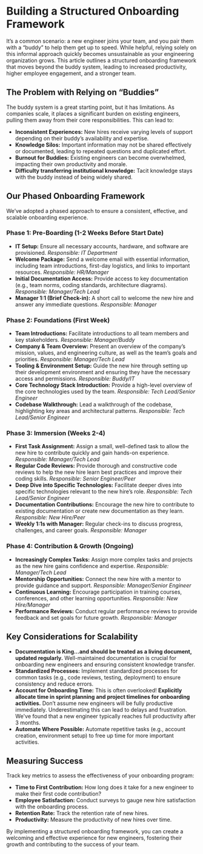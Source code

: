 # Building a Structured Onboarding Framework

It’s a common scenario: a new engineer joins your team, and you pair them with a “buddy” to help them get up to speed. While helpful, relying solely on this informal approach quickly becomes unsustainable as your engineering organization grows. This article outlines a structured onboarding framework that moves beyond the buddy system, leading to increased productivity, higher employee engagement, and a stronger team.

## The Problem with Relying on “Buddies”

The buddy system is a great starting point, but it has limitations. As companies scale, it places a significant burden on existing engineers, pulling them away from their core responsibilities. This can lead to:

* **Inconsistent Experiences:** New hires receive varying levels of support depending on their buddy’s availability and expertise.
* **Knowledge Silos:** Important information may not be shared effectively or documented, leading to repeated questions and duplicated effort.
* **Burnout for Buddies:**  Existing engineers can become overwhelmed, impacting their own productivity and morale.
* **Difficulty transferring institutional knowledge:**  Tacit knowledge stays with the buddy instead of being widely shared.

## Our Phased Onboarding Framework

We’ve adopted a phased approach to ensure a consistent, effective, and scalable onboarding experience.

### Phase 1: Pre-Boarding (1-2 Weeks Before Start Date)

* **IT Setup:**  Ensure all necessary accounts, hardware, and software are provisioned. *Responsible: IT Department*
* **Welcome Package:** Send a welcome email with essential information, including team introductions, first-day logistics, and links to important resources. *Responsible: HR/Manager*
* **Initial Documentation Access:** Provide access to key documentation (e.g., team norms, coding standards, architecture diagrams). *Responsible: Manager/Tech Lead*
* **Manager 1:1 (Brief Check-in):** A short call to welcome the new hire and answer any immediate questions. *Responsible: Manager*

### Phase 2: Foundations (First Week)

* **Team Introductions:** Facilitate introductions to all team members and key stakeholders. *Responsible: Manager/Buddy*
* **Company & Team Overview:**  Present an overview of the company’s mission, values, and engineering culture, as well as the team’s goals and priorities. *Responsible: Manager/Tech Lead*
* **Tooling & Environment Setup:** Guide the new hire through setting up their development environment and ensuring they have the necessary access and permissions. *Responsible: Buddy/IT*
* **Core Technology Stack Introduction:** Provide a high-level overview of the core technologies used by the team. *Responsible: Tech Lead/Senior Engineer*
* **Codebase Walkthrough:**  Lead a walkthrough of the codebase, highlighting key areas and architectural patterns. *Responsible: Tech Lead/Senior Engineer*

### Phase 3: Immersion (Weeks 2-4)

* **First Task Assignment:** Assign a small, well-defined task to allow the new hire to contribute quickly and gain hands-on experience. *Responsible: Manager/Tech Lead*
* **Regular Code Reviews:** Provide thorough and constructive code reviews to help the new hire learn best practices and improve their coding skills. *Responsible: Senior Engineer/Peer*
* **Deep Dive into Specific Technologies:**  Facilitate deeper dives into specific technologies relevant to the new hire’s role. *Responsible: Tech Lead/Senior Engineer*
* **Documentation Contributions:** Encourage the new hire to contribute to existing documentation or create new documentation as they learn. *Responsible: New Hire/Peer*
* **Weekly 1:1s with Manager:** Regular check-ins to discuss progress, challenges, and career goals. *Responsible: Manager*

### Phase 4: Contribution & Growth (Ongoing)

* **Increasingly Complex Tasks:**  Assign more complex tasks and projects as the new hire gains confidence and expertise. *Responsible: Manager/Tech Lead*
* **Mentorship Opportunities:**  Connect the new hire with a mentor to provide guidance and support. *Responsible: Manager/Senior Engineer*
* **Continuous Learning:** Encourage participation in training courses, conferences, and other learning opportunities. *Responsible: New Hire/Manager*
* **Performance Reviews:** Conduct regular performance reviews to provide feedback and set goals for future growth. *Responsible: Manager*



## Key Considerations for Scalability

* **Documentation is King…and should be treated as a living document, updated regularly.**  Well-maintained documentation is crucial for onboarding new engineers and ensuring consistent knowledge transfer.
* **Standardized Processes:** Implement standardized processes for common tasks (e.g., code reviews, testing, deployment) to ensure consistency and reduce errors.
* **Account for Onboarding Time:**  This is often overlooked!  **Explicitly allocate time in sprint planning and project timelines for onboarding activities.** Don’t assume new engineers will be fully productive immediately. Underestimating this can lead to delays and frustration.  We've found that a new engineer typically reaches full productivity after 3 months.
* **Automate Where Possible:** Automate repetitive tasks (e.g., account creation, environment setup) to free up time for more important activities.

## Measuring Success

Track key metrics to assess the effectiveness of your onboarding program:

* **Time to First Contribution:** How long does it take for a new engineer to make their first code contribution?
* **Employee Satisfaction:**  Conduct surveys to gauge new hire satisfaction with the onboarding process.
* **Retention Rate:**  Track the retention rate of new hires.
* **Productivity:** Measure the productivity of new hires over time.

By implementing a structured onboarding framework, you can create a welcoming and effective experience for new engineers, fostering their growth and contributing to the success of your team.